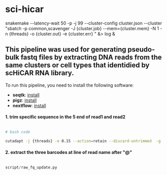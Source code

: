 # sci-hicar

snakemake --latency-wait 50 -p -j 99 --cluster-config cluster.json --cluster "sbatch -p common,scavenger -J {cluster.job} --mem={cluster.mem} -N 1 -n {threads} -o {cluster.out} -e {cluster.err} " &> log &


## This pipeline was used for generating pseudo-bulk fastq files by extracting DNA reads from the same clusters or cell types that identidied by scHiCAR RNA library.

To run this pipeline, you need to install the following software:
- **seqtk**: [install](https://github.com/lh3/seqtk)
- **pigz**: [install](https://zlib.net/pigz/)
- **nextflow**: [install](https://www.nextflow.io/docs/latest/install.html)
  
#### 1. trim specific sequence in the 5 end of read1 and read2
```bash

# bash code

cutadapt -j {threads} -e 0.15 --action=retain --discard-untrimmed  -g 'NNNNNNATCCACGTGCTTGAGAGGCCAGAGCATTCG;min_overlap=30' -G 'NNNNNNNNNNNNNNGTCATAGCTGTTTCCTGTA;min_overlap=19' -o {output[0]} -p {output[1]} {input[0]} {input[1]}
```
#### 2. extract the three barcodes at line of read name after "@"
```r

script/raw_fq_update.py
```
